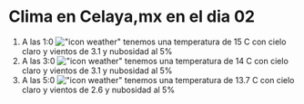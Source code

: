 # Clima en Celaya,mx en el dia 02

1. A las 1:0 !["icon weather"](http://openweathermap.org/img/w/01n.png) tenemos una temperatura de 15 C con cielo claro y  vientos de 3.1 y nubosidad al 5%
1. A las 3:0 !["icon weather"](http://openweathermap.org/img/w/01n.png) tenemos una temperatura de 14 C con cielo claro y  vientos de 3.1 y nubosidad al 5%
1. A las 5:0 !["icon weather"](http://openweathermap.org/img/w/01n.png) tenemos una temperatura de 13.7 C con cielo claro y  vientos de 2.6 y nubosidad al 5%
